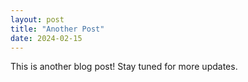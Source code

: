 ```yaml
---
layout: post
title: "Another Post"
date: 2024-02-15
---
```


This is another blog post! Stay tuned for more updates.

